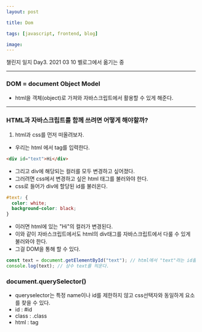 ```yaml
---
layout: post

title: Dom

tags: [javascript, frontend, blog]

image:
---
```


챌린지 일지 Day3. 2021 03 10
벨로그에서 옮기는 중

---

### DOM = document Object Model

- html을 객체(object)로 가져와 자바스크립트에서 활용할 수 있게 해준다.

---

### HTML과 자바스크립트를 함께 쓰려면 어떻게 해야할까?

1. html과 css를 먼저 떠올려보자.

- 우리는 html 에서 tag를 입력한다.

```html
<div id="text">Hi</div>
```

- 그리고 div에 해당되는 컬러를 모두 변경하고 싶어졌다.
- 그러려면 css에서 변경하고 싶은 html 태그를 불러와야 한다.
- css로 들어가 div에 할당된 id를 불러온다.

```css
#text: {
  color: white;
  background-color: black;
}
```

- 이러면 html에 있는 "Hi"의 컬러가 변경된다.
- 이와 같이 자바스크립트에서도 html의 div태그를 자바스크립트에서 다룰 수 있게 불러와야 한다.
- 그걸 DOM을 통해 할 수 있다.

```javascript
const text = document.getElementById("text"); // html에서 "text"라는 id를 가진 요소를 불러와서 상수 text에 저장하였다.
console.log(text); // 상수 text를 띄운다.
```

### document.querySelector()

- queryselector는 특정 name이나 id를 제한하지 않고 css선택자와 동일하게 요소를 찾을 수 있다.
- id : #id
- class : .class
- html : tag

